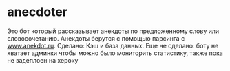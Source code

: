 # anecdoter
Это бот который рассказывает анекдоты по предложенному слову или словосочетанию.
Анекдоты берутся с помощью парсинга с www.anekdot.ru.
Сделано:
Кэш и база данных.
Еще не сделано:
боту не хватает админки чтобы можно было мониторить статистику,
также пока не задеплоен на хероку
